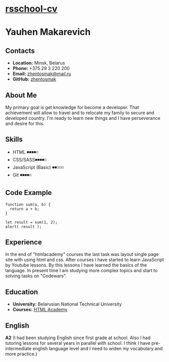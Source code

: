# __[rsschool-cv](https://zhentosmak.github.io/rsschool-cv/)__

# __Yauhen Makarevich__

## __Contacts__
- __Location:__ Minsk, Belarus
- __Phone:__ +375 29 3 220 200
- __Email:__ zhentosmak@mail.ru
- __GitHub:__ [zhentosmak](https://github.com/zhentosmak)

## __About Me__
My primary goal is get knowledge for become a developer. That achievement will allow to travel and to relocate my family to secure and developed country. I'm ready to learn new things and I have perseverance and desire for this.

## __Skills__
- HTML ◾◾◾◾◽
- CSS/SASS◾◾◾◾◽
- JavaScript (Basic) ◾◾◽◽◽
- Git ◾◾◾◾◽

## __Code Example__
```
function sum(a, b) {
  return a + b;
}

let result = sum(1, 2);
alert( result );
```

## __Experience__
In the end of "htmlacademy" courses the last task was layout single page site with using html and css. After courses i have started to learn JavaScript by Youtube lessons. By this lessons I have learned the basics of the language. In present time I am studying more complex topics and start to solving tasks on "Codewars".

## __Education__ 
- __University:__ Belarusian National Technical University
- __Courses:__ [HTML Academy](https://www.htmlacademy.ru)
 
## __English__
__A2__ (I had been studying English since first grade at school. Also I had tutoring lessons for several years in parallel with school. I think I have pre-intermediate english language level and I need to widen my vocabulary and more practice.) 


